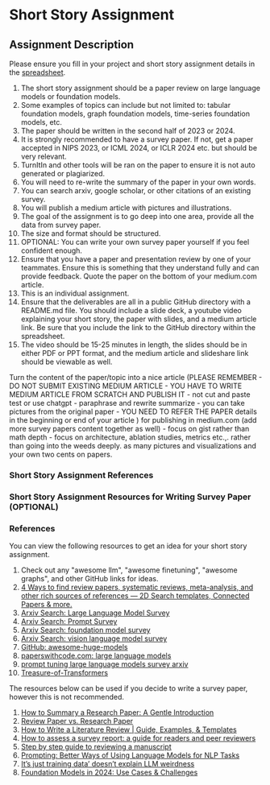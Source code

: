 # Short Story Assignment

## Assignment Description

Please ensure you fill in your project and short story assignment details in the [spreadsheet](https://docs.google.com/spreadsheets/d/1rB5PVINkWlICefwzG1HioCZQCYJJJcCCxOJHXipctfM/edit?usp=sharing).

1. The short story assignment should be a paper review on large language models or foundation models.
2. Some examples of topics can include but not limited to: tabular foundation models, graph foundation models, time-series foundation models, etc.
3. The paper should be written in the second half of 2023 or 2024.
4. It is strongly recommended to have a survey paper. If not, get a paper accepted in NIPS 2023, or ICML 2024, or ICLR 2024 etc. but should be very relevant.
5. TurnItIn and other tools will be ran on the paper to ensure it is not auto generated or plagiarized.
6. You will need to re-write the summary of the paper in your own words.
7. You can search arxiv, google scholar, or other citations of an existing survey.
8. You will publish a medium article with pictures and illustrations.
9. The goal of the assignment is to go deep into one area, provide all the data from survey paper.
10. The size and format should be structured.
11. OPTIONAL: You can write your own survey paper yourself if you feel confident enough.
12. Ensure that you have a paper and presentation review by one of your teammates. Ensure this is something that they understand fully and can provide feedback. Quote the paper on the bottom of your medium.com article.
13. This is an individual assignment.
14. Ensure that the deliverables are all in a public GitHub directory with a README.md file. You should include a slide deck, a youtube video explaining your short story, the paper with slides, and a medium article link. Be sure that you include the link to the GitHub directory within the spreadsheet.
15. The video should be 15-25 minutes in length, the slides should be in either PDF or PPT format, and the medium article and slideshare link should be viewable as well.

Turn the content of the paper/topic into a nice article (PLEASE REMEMBER - DO NOT SUBMIT EXISTING MEDIUM ARTICLE - YOU HAVE TO WRITE MEDIUM ARTICLE FROM SCRATCH AND PUBLISH IT - not cut and paste test or use chatgpt - paraphrase and rewrite summarize - you can take pictures from the original paper - YOU NEED TO REFER THE PAPER details in the beginning or end of your article ) for publishing in medium.com (add more survey papers content together as well) - focus on gist rather than math depth - focus on architecture, ablation studies, metrics etc.,. rather than going into the weeds deeply. as many pictures and visualizations and your own two cents on papers.

### Short Story Assignment References

### Short Story Assignment Resources for Writing Survey Paper (OPTIONAL)

### References

You can view the following resources to get an idea for your short story assignment.

1. Check out any "awesome llm", "awesome finetuning", "awesome graphs", and other GitHub links for ideas.
2. [4 Ways to find review papers, systematic reviews, meta-analysis, and other rich sources of references — 2D Search templates, Connected Papers & more.](https://medium.com/a-academic-librarians-thoughts-on-open-access/4-ways-to-find-review-papers-systematic-reviews-meta-analysis-and-other-rich-sources-of-82898aebb6e7)
3. [Arxiv Search: Large Language Model Survey](https://arxiv.org/search/?query=large+language+model+survey&searchtype=title&abstracts=show&order=-announced_date_first&size=50)
4. [Arxiv Search: Prompt Survey](https://arxiv.org/search/?query=prompt++survey&searchtype=title&abstracts=show&order=-announced_date_first&size=50)
5. [Arxiv Search: foundation model survey](https://arxiv.org/search/?query=foundation+model+survey&searchtype=title&abstracts=show&order=-announced_date_first&size=50)
6. [Arxiv Search: vision language model survey](https://arxiv.org/search/?query=vision+language+model+survey&searchtype=title&abstracts=show&order=-announced_date_first&size=50)
7. [GitHub: awesome-huge-models](https://github.com/zhengzangw/awesome-huge-models)
8. [paperswithcode.com: large language models](https://paperswithcode.com/search?q_meta=&q_type=&q=large+language+models)
9. [prompt tuning large language models survey arxiv](https://www.google.com/search?q=prompt+tuning+large+language+models+survey+arxiv&oq=prompt+tuning+large+language+models+survey+arxiv&aqs=chrome..69i57j33i160.7089j0j4&sourceid=chrome&ie=UTF-8)
10. [Treasure-of-Transformers](https://github.com/ashishpatel26/Treasure-of-Transformers)

The resources below can be used if you decide to write a survey paper, however this is not recommended.

1. [How to Summary a Research Paper: A Gentle Introduction](https://medium.com/analytics-vidhya/how-to-summary-a-research-paper-a-gentle-introduction-67596e59ae33)
2. [Review Paper vs. Research Paper](https://medium.com/phd-life/review-paper-vs-research-paper-e8ae334387cf)
3. [How to Write a Literature Review | Guide, Examples, & Templates](https://www.scribbr.com/methodology/literature-review/)
4. [How to assess a survey report: a guide for readers and peer reviewers](https://www.ncbi.nlm.nih.gov/pmc/articles/PMC4387061/)
5. [Step by step guide to reviewing a manuscript](https://authorservices.wiley.com/Reviewers/journal-reviewers/how-to-perform-a-peer-review/step-by-step-guide-to-reviewing-a-manuscript.html)
6. [Prompting: Better Ways of Using Language Models for NLP Tasks](https://thegradient.pub/prompting/)
7. [It’s just training data’ doesn’t explain LLM weirdness](https://mittmattmutt.medium.com/its-just-training-data-doesn-t-explain-llm-weirdness-952d2aafb835)
8. [Foundation Models in 2024: Use Cases & Challenges](https://research.aimultiple.com/foundation-models/)
